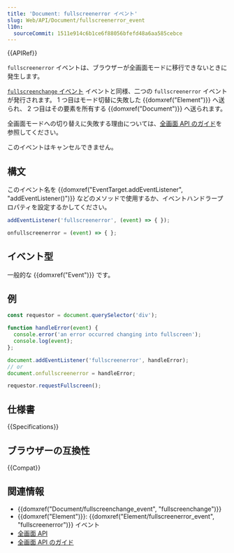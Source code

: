 ```yaml
---
title: 'Document: fullscreenerror イベント'
slug: Web/API/Document/fullscreenerror_event
l10n:
  sourceCommit: 1511e914c6b1ce6f88056bfefd48a6aa585cebce
---
```


{{APIRef}}

`fullscreenerror` イベントは、ブラウザーが全画面モードに移行できないときに発生します。

[`fullscreenchange` イベント](/ja/docs/Web/API/Document/fullscreenchange_event) イベントと同様、二つの `fullscreenerror` イベントが発行されます。 1 つ目はモード切替に失敗した {{domxref("Element")}} へ送られ、 2 つ目はその要素を所有する {{domxref("Document")}} へ送られます。

全画面モードへの切り替えに失敗する理由については、[全画面 API のガイド](/ja/docs/Web/API/Fullscreen_API/Guide)を参照してください。

このイベントはキャンセルできません。

## 構文

このイベント名を {{domxref("EventTarget.addEventListener", "addEventListener()")}} などのメソッドで使用するか、イベントハンドラープロパティを設定するかしてください。

```js
addEventListener('fullscreenerror', (event) => { });

onfullscreenerror = (event) => { };
```

## イベント型

一般的な {{domxref("Event")}} です。

## 例

```js
const requestor = document.querySelector('div');

function handleError(event) {
  console.error('an error occurred changing into fullscreen');
  console.log(event);
};

document.addEventListener('fullscreenerror', handleError);
// or
document.onfullscreenerror = handleError;

requestor.requestFullscreen();
```

## 仕様書

{{Specifications}}

## ブラウザーの互換性

{{Compat}}

## 関連情報

- {{domxref("Document/fullscreenchange_event", "fullscreenchange")}}
- {{domxref("Element")}}: {{domxref("Element/fullscreenerror_event", "fullscreenerror")}} イベント
- [全画面 API](/ja/docs/Web/API/Fullscreen_API)
- [全画面 API のガイド](/ja/docs/Web/API/Fullscreen_API/Guide)
